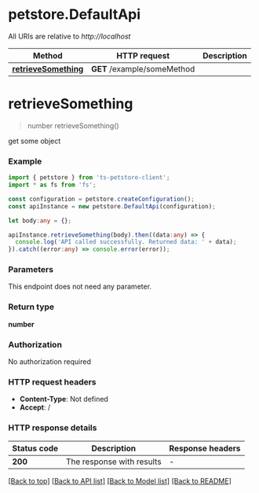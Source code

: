 # petstore.DefaultApi

All URIs are relative to *http://localhost*

Method | HTTP request | Description
------------- | ------------- | -------------
[**retrieveSomething**](DefaultApi.md#retrieveSomething) | **GET** /example/someMethod | 


# **retrieveSomething**
> number retrieveSomething()

get some object

### Example


```typescript
import { petstore } from 'ts-petstore-client';
import * as fs from 'fs';

const configuration = petstore.createConfiguration();
const apiInstance = new petstore.DefaultApi(configuration);

let body:any = {};

apiInstance.retrieveSomething(body).then((data:any) => {
  console.log('API called successfully. Returned data: ' + data);
}).catch((error:any) => console.error(error));
```


### Parameters
This endpoint does not need any parameter.


### Return type

**number**

### Authorization

No authorization required

### HTTP request headers

 - **Content-Type**: Not defined
 - **Accept**: /


### HTTP response details
| Status code | Description | Response headers |
|-------------|-------------|------------------|
**200** | The response with results |  -  |

[[Back to top]](#) [[Back to API list]](README.md#documentation-for-api-endpoints) [[Back to Model list]](README.md#documentation-for-models) [[Back to README]](README.md)


